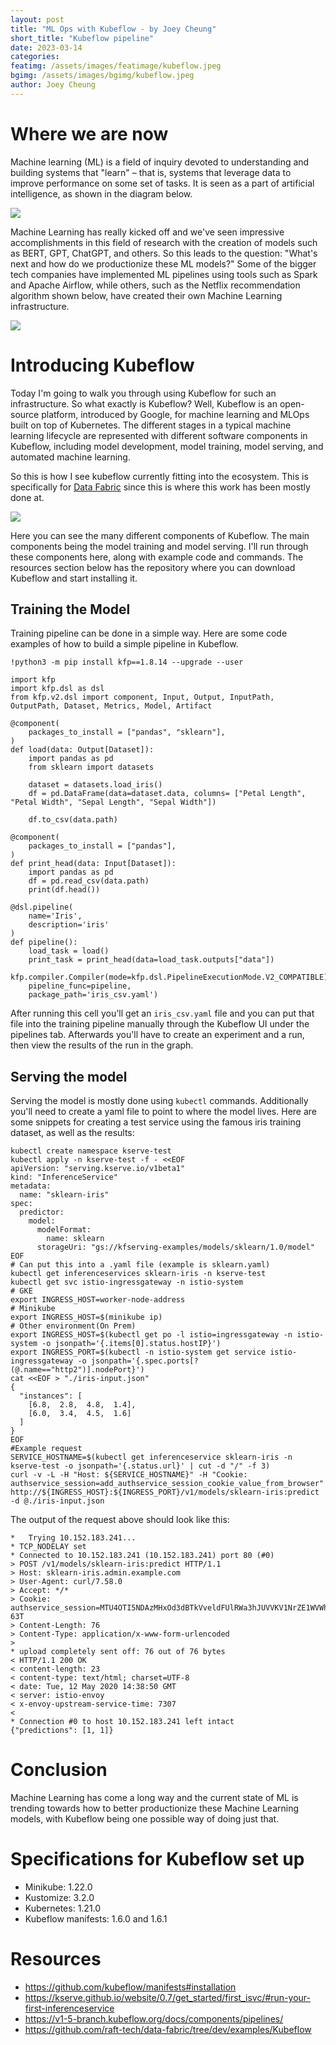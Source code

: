 ```yaml
---
layout: post
title: "ML Ops with Kubeflow - by Joey Cheung"
short_title: "Kubeflow pipeline"
date: 2023-03-14
categories:
featimg: /assets/images/featimage/kubeflow.jpeg
bgimg: /assets/images/bgimg/kubeflow.jpeg
author: Joey Cheung
---
```


# Where we are now
Machine learning (ML) is a field of inquiry devoted to understanding and building systems that "learn" – that is, systems that leverage data to improve performance on some set of tasks. It is seen as a part of artificial intelligence, as shown in the diagram below.

![](https://i.imgur.com/Gy2Lr5H.png)


Machine Learning has really kicked off and we've seen impressive accomplishments in this field of research with the creation of models such as BERT, GPT, ChatGPT, and others. So this leads to the question: "What's next and how do we productionize these ML models?" Some of the bigger tech companies have implemented ML pipelines using tools such as Spark and Apache Airflow,  while others, such as the Netflix recommendation algorithm shown below, have created their own Machine Learning infrastructure. 

![](https://i.imgur.com/aWqzHeO.jpg)

# Introducing Kubeflow

Today I'm going to walk you through using Kubeflow for such an infrastructure. So what exactly is Kubeflow? Well, Kubeflow is an open-source platform, introduced by Google, for machine learning and MLOps built on top of Kubernetes. The different stages in a typical machine learning lifecycle are represented with different software components in Kubeflow, including model development, model training, model serving, and automated machine learning. 

So this is how I see kubeflow currently fitting into the ecosystem. This is specifically for [Data Fabric](https://datafabric.goraft.tech/) since this is where this work has been mostly done at.

![](https://i.imgur.com/Hu10Vl6.png)


Here you can see the many different components of Kubeflow. The main components being the model training and model serving. I'll run through these components here, along with example code and commands. The resources section below has the repository where you can download Kubeflow and start installing it. 

## Training the Model

Training pipeline can be done in a simple way. Here are some code examples of how to build a simple pipeline in Kubeflow. 
```
!python3 -m pip install kfp==1.8.14 --upgrade --user
```
```
import kfp
import kfp.dsl as dsl
from kfp.v2.dsl import component, Input, Output, InputPath, OutputPath, Dataset, Metrics, Model, Artifact
```
```
@component(
    packages_to_install = ["pandas", "sklearn"],
)
def load(data: Output[Dataset]):
    import pandas as pd
    from sklearn import datasets

    dataset = datasets.load_iris()
    df = pd.DataFrame(data=dataset.data, columns= ["Petal Length", "Petal Width", "Sepal Length", "Sepal Width"])
    
    df.to_csv(data.path)

@component(
    packages_to_install = ["pandas"],
)
def print_head(data: Input[Dataset]):
    import pandas as pd
    df = pd.read_csv(data.path)
    print(df.head())

@dsl.pipeline(
    name='Iris',
    description='iris'
)
def pipeline():
    load_task = load()
    print_task = print_head(data=load_task.outputs["data"])

kfp.compiler.Compiler(mode=kfp.dsl.PipelineExecutionMode.V2_COMPATIBLE).compile(
    pipeline_func=pipeline,
    package_path='iris_csv.yaml')
```
After running this cell you'll get an `iris_csv.yaml` file and you can put that file into the training pipeline manually through the Kubeflow UI under the pipelines tab. Afterwards you'll have to create an experiment and a run, then view the results of the run in the graph.

## Serving the model

Serving the model is mostly done using `kubectl` commands. Additionally you'll need to create a yaml file to point to where the model lives. Here are some snippets for creating a test service using the famous iris training dataset, as well as the results:

```
kubectl create namespace kserve-test
kubectl apply -n kserve-test -f - <<EOF
apiVersion: "serving.kserve.io/v1beta1"
kind: "InferenceService"
metadata:
  name: "sklearn-iris"
spec:
  predictor:
    model:
      modelFormat:
        name: sklearn
      storageUri: "gs://kfserving-examples/models/sklearn/1.0/model"
EOF
# Can put this into a .yaml file (example is sklearn.yaml)
kubectl get inferenceservices sklearn-iris -n kserve-test
kubectl get svc istio-ingressgateway -n istio-system
# GKE
export INGRESS_HOST=worker-node-address
# Minikube
export INGRESS_HOST=$(minikube ip)
# Other environment(On Prem)
export INGRESS_HOST=$(kubectl get po -l istio=ingressgateway -n istio-system -o jsonpath='{.items[0].status.hostIP}')
export INGRESS_PORT=$(kubectl -n istio-system get service istio-ingressgateway -o jsonpath='{.spec.ports[?(@.name=="http2")].nodePort}')
cat <<EOF > "./iris-input.json"
{
  "instances": [
    [6.8,  2.8,  4.8,  1.4],
    [6.0,  3.4,  4.5,  1.6]
  ]
}
EOF
#Example request
SERVICE_HOSTNAME=$(kubectl get inferenceservice sklearn-iris -n kserve-test -o jsonpath='{.status.url}' | cut -d "/" -f 3)
curl -v -L -H "Host: ${SERVICE_HOSTNAME}" -H "Cookie: authservice_session=add_authservice_session_cookie_value_from_browser" http://${INGRESS_HOST}:${INGRESS_PORT}/v1/models/sklearn-iris:predict -d @./iris-input.json
```

The output of the request above should look like this: 

```
*   Trying 10.152.183.241...
* TCP_NODELAY set
* Connected to 10.152.183.241 (10.152.183.241) port 80 (#0)
> POST /v1/models/sklearn-iris:predict HTTP/1.1
> Host: sklearn-iris.admin.example.com
> User-Agent: curl/7.58.0
> Accept: */*
> Cookie: authservice_session=MTU4OTI5NDAzMHxOd3dBTkVveldFUlRWa3hJUVVKV1NrZE1WVWhCVmxSS05GRTFSMGhaVmtWR1JrUlhSRXRRUmtnMVRrTkpUekpOTTBOSFNGcElXRkU9fLgsofp8amFkZv4N4gnFUGjCePgaZPAU20ylfr8J-63T
> Content-Length: 76
> Content-Type: application/x-www-form-urlencoded
> 
* upload completely sent off: 76 out of 76 bytes
< HTTP/1.1 200 OK
< content-length: 23
< content-type: text/html; charset=UTF-8
< date: Tue, 12 May 2020 14:38:50 GMT
< server: istio-envoy
< x-envoy-upstream-service-time: 7307
< 
* Connection #0 to host 10.152.183.241 left intact
{"predictions": [1, 1]}
```

# Conclusion 

Machine Learning has come a long way and the current state of ML is trending towards how to better productionize these Machine Learning models, with Kubeflow being one possible way of doing just that.

# Specifications for Kubeflow set up

- Minikube: 1.22.0
- Kustomize: 3.2.0
- Kubernetes: 1.21.0
- Kubeflow manifests: 1.6.0 and 1.6.1

# Resources

- https://github.com/kubeflow/manifests#installation
- https://kserve.github.io/website/0.7/get_started/first_isvc/#run-your-first-inferenceservice
- https://v1-5-branch.kubeflow.org/docs/components/pipelines/
- https://github.com/raft-tech/data-fabric/tree/dev/examples/Kubeflow